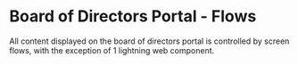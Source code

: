 # Board of Directors Portal - Flows

All content displayed on the board of directors portal is controlled by screen flows, with the exception of 1 lightning web component. 